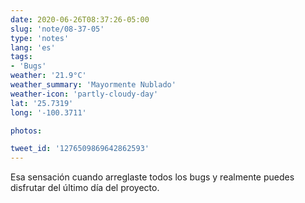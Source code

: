 ```yaml
---
date: 2020-06-26T08:37:26-05:00
slug: 'note/08-37-05'
type: 'notes'
lang: 'es'
tags:
- 'Bugs'
weather: '21.9°C'
weather_summary: 'Mayormente Nublado'
weather-icon: 'partly-cloudy-day'
lat: '25.7319'
long: '-100.3711'

photos:

tweet_id: '1276509869642862593'
---
```

Esa sensación cuando arreglaste todos los bugs y realmente puedes disfrutar del último día del proyecto. 